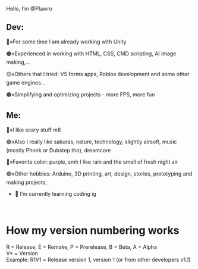 Hello, I’m @Plawro

## Dev:
🔴»For some time I am already working with Unity

🟠»Experienced in working with HTML, CSS, CMD scripting, AI image making,...

🟡»Others that I tried: VS forms apps, Roblox development and some other game engines...

🟤»Simplifying and optimizing projects - more FPS, more fun

## Me:
🔴»I like scary stuff m8

🟣»Also I really like sakuras, nature, technology, slightly airsoft, music (mostly Phonk or Dubstep tho), dreamcore

🔵»Favorite color: purple, smh I like rain and the smell of fresh night air

🟢»Other hobbies: Arduino, 3D printing, art, design, stories, prototyping and making projects,

- 🌱 I’m currently learning coding ig
<br><br><br>
# How my version numbering works
R = Release, E = Remake, P = Prerelease, B = Beta, A = Alpha <br>
V* = Version <br>
Example: R1V1 = Release version 1, version 1 (or from other developers v1.1)

<!---
Plawro is ✨ special ✨ because his `README.md` appears on his GitHub profile.
--->
